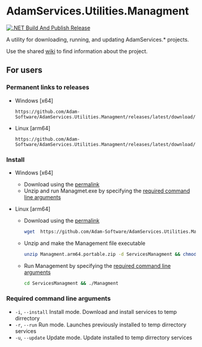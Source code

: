 # AdamServices.Utilities.Managment
[![.NET Build And Publish Release](https://github.com/Adam-Software/AdamServices.Utilities.Managment/actions/workflows/dotnet-desktop.yml/badge.svg)](https://github.com/Adam-Software/AdamServices.Utilities.Managment/actions/workflows/dotnet-desktop.yml)

A utility for downloading, running, and updating AdamServices.* projects.

Use the shared [wiki](https://github.com/Adam-Software/AdamServices.Utilities.Managment/wiki) to find information about the project.

## For users

### Permanent links to releases
* Windows [x64]
  ```
  https://github.com/Adam-Software/AdamServices.Utilities.Managment/releases/latest/download/Managment.win64.portable.zip
  ```
* Linux [arm64]
  ```
  https://github.com/Adam-Software/AdamServices.Utilities.Managment/releases/latest/download/Managment.arm64.portable.zip
  ```
### Install
* Windows [x64]
  * Download using the [permalink](#permanent-links-to-releases)
  * Unzip and run Managmet.exe by specifying the [required command line arguments](#required-command-line-arguments)

* Linux [arm64]
  * Download using the [permalink](#permanent-links-to-releases)
    ```bash
    wget  https://github.com/Adam-Software/AdamServices.Utilities.Managment/releases/latest/download/Managment.arm64.portable.zip
    ```
  * Unzip and make the Management file executable
    ```bash
    unzip Managment.arm64.portable.zip -d ServicesManagment && chmod +x ServicesManagment/Managment
    ```
  * Run Management by specifying the [required command line arguments](#required-command-line-arguments)
    ```bash
    cd ServicesManagment && ./Managment
    ```

### Required command line arguments
* `-i`, `--install`  Install mode. Download and install services to temp dirrectory
* `-r`, `--run`  Run mode. Launches previously installed to temp dirrectory services
* `-u`, `--update` Update mode. Update installed to temp dirrectory services

